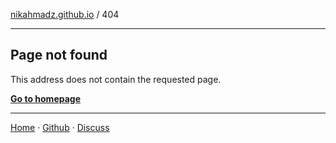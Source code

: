 [nikahmadz.github.io][1] / 404

***

## Page not found

This address does not contain the requested page.

[**Go to homepage**][1]

***

[Home][1] &middot; [Github][2] &middot; [Discuss][3]

[1]:https://nikahmadz.github.io
[2]:https://github.com/nikahmadz
[3]:https://github.com/nikahmadz/nikahmadz.github.io/discussions "Go to Discussion Room"
